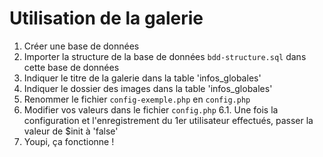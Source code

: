 
Utilisation de la galerie
=========================
1. Créer une base de données
2. Importer la structure de la base de données ```bdd-structure.sql``` dans cette base de données
3. Indiquer le titre de la galerie dans la table 'infos_globales'
4. Indiquer le dossier des images dans la table 'infos_globales'
5. Renommer le fichier ```config-exemple.php``` en ```config.php```
6. Modifier vos valeurs dans le fichier ```config.php```
	6.1. Une fois la configuration et l'enregistrement du 1er utilisateur effectués, passer la valeur de $init à 'false'
7. Youpi, ça fonctionne !